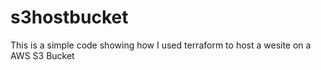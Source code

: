 # s3hostbucket
This is a simple code showing how I used terraform to host a wesite on a AWS S3 Bucket
